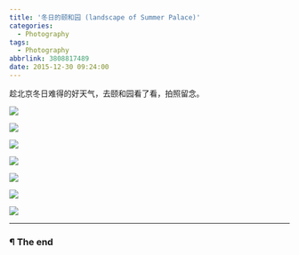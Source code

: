 ```yaml
---
title: '冬日的颐和园 (landscape of Summer Palace)'
categories:
  - Photography
tags:
  - Photography
abbrlink: 3808817489
date: 2015-12-30 09:24:00
---
```


趁北京冬日难得的好天气，去颐和园看了看，拍照留念。

<!-- more -->

![](http://oyui6c341.bkt.clouddn.com/images/2015/冬日的颐和园/01.jpg)

![](http://oyui6c341.bkt.clouddn.com/images/2015/冬日的颐和园/02.jpg)

![](http://oyui6c341.bkt.clouddn.com/images/2015/冬日的颐和园/03.jpg)

![](http://oyui6c341.bkt.clouddn.com/images/2015/冬日的颐和园/04.jpg)

![](http://oyui6c341.bkt.clouddn.com/images/2015/冬日的颐和园/05.jpg)

![](http://oyui6c341.bkt.clouddn.com/images/2015/冬日的颐和园/06.jpg)

![](http://oyui6c341.bkt.clouddn.com/images/2015/冬日的颐和园/07.jpg)

---

### ¶ The end
